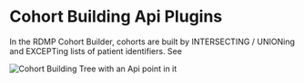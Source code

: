 # Cohort Building Api Plugins

In the RDMP Cohort Builder, cohorts are built by INTERSECTING / UNIONing and EXCEPTing lists of patient identifiers.  See 

![Cohort Building Tree with an Api point in it](./CohortBuildingApiPlugins/CohortBuildingApiPluginsExample.png)


